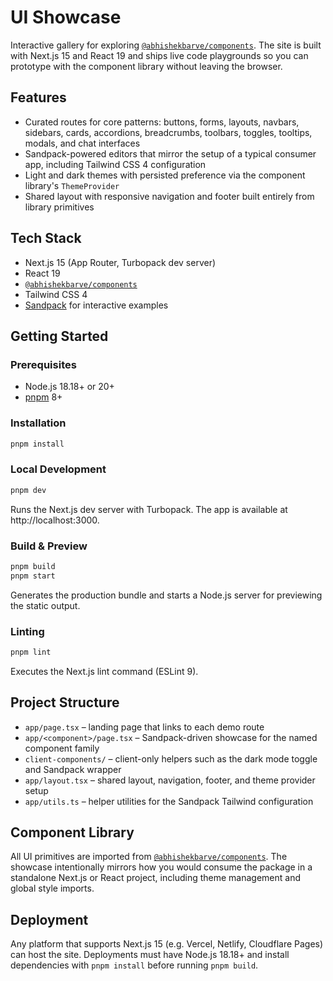 # UI Showcase

Interactive gallery for exploring [`@abhishekbarve/components`](https://www.npmjs.com/package/@abhishekbarve/components). The site is built with Next.js 15 and React 19 and ships live code playgrounds so you can prototype with the component library without leaving the browser.

## Features

- Curated routes for core patterns: buttons, forms, layouts, navbars, sidebars, cards, accordions, breadcrumbs, toolbars, toggles, tooltips, modals, and chat interfaces
- Sandpack-powered editors that mirror the setup of a typical consumer app, including Tailwind CSS 4 configuration
- Light and dark themes with persisted preference via the component library's `ThemeProvider`
- Shared layout with responsive navigation and footer built entirely from library primitives

## Tech Stack

- Next.js 15 (App Router, Turbopack dev server)
- React 19
- [`@abhishekbarve/components`](https://www.npmjs.com/package/@abhishekbarve/components)
- Tailwind CSS 4
- [Sandpack](https://sandpack.codesandbox.io/) for interactive examples

## Getting Started

### Prerequisites

- Node.js 18.18+ or 20+
- [pnpm](https://pnpm.io/) 8+

### Installation

```bash
pnpm install
```

### Local Development

```bash
pnpm dev
```

Runs the Next.js dev server with Turbopack. The app is available at http://localhost:3000.

### Build & Preview

```bash
pnpm build
pnpm start
```

Generates the production bundle and starts a Node.js server for previewing the static output.

### Linting

```bash
pnpm lint
```

Executes the Next.js lint command (ESLint 9).

## Project Structure

- `app/page.tsx` – landing page that links to each demo route
- `app/<component>/page.tsx` – Sandpack-driven showcase for the named component family
- `client-components/` – client-only helpers such as the dark mode toggle and Sandpack wrapper
- `app/layout.tsx` – shared layout, navigation, footer, and theme provider setup
- `app/utils.ts` – helper utilities for the Sandpack Tailwind configuration

## Component Library

All UI primitives are imported from [`@abhishekbarve/components`](https://www.npmjs.com/package/@abhishekbarve/components). The showcase intentionally mirrors how you would consume the package in a standalone Next.js or React project, including theme management and global style imports.

## Deployment

Any platform that supports Next.js 15 (e.g. Vercel, Netlify, Cloudflare Pages) can host the site. Deployments must have Node.js 18.18+ and install dependencies with `pnpm install` before running `pnpm build`.
